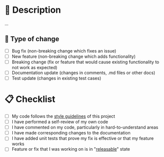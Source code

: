 # :speech_balloon: Description

[//]: # (Please include a summary of the change, if it was related to the issue specify it)

...

## :monocle_face: Type of change

[//]: # (Please select options that are relevant, and delete others)

- [ ] Bug fix (non-breaking change which fixes an issue)
- [ ] New feature (non-breaking change which adds functionality)
- [ ] Breaking change (fix or feature that would cause existing functionality to not work as expected)
- [ ] Documentation update (changes in comments, .md files or other docs)
- [ ] Test update (changes in existing test cases)

# :clipboard: Checklist

[//]: # (Please make sure to check all tasks)

- [ ] My code follows the [style guidelines](/docs/CONTRIBUTING.md#art-style-guidelines) of this project
- [ ] I have performed a self-review of my own code
- [ ] I have commented on my code, particularly in hard-to-understand areas
- [ ] I have made corresponding changes to the documentation
- [ ] I have added unit tests that prove my fix is effective or that my feature works
- [ ] Feature or fix that I was working on is in "[releasable](/docs/CONTRIBUTING.md#always-releasable)" state

